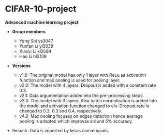# CIFAR-10-project
**Advanced machine learning project**

+ **Group members**
  + Yang Shi ys3047
  + Yunfan Li yl3838
  + Xiaoyi Li xl2694
  + Hao Li hl3109

+ **Versions**
  + v1.0: The original model has only 1 layer with ReLu as activation function and max pooling is used for pooling layer.
  + v2.0: The model with 4 layers. Dropout is added with a constant rate 0.3.
  + v2.1: Data argumentation added into the pre-processing steps.
  + v3.0: The model with 6 layers. Also batch normalization is added into the model and activation function changed to elu. Dropout rate is changed to 0.2, 0.3 and 0.4, respectively.
  + v4.0: Max pooling focuses on edges detection hence average pooling is adopted which improves around 5% accuracy.

+ Remark: Data is imported by keras commmands.
